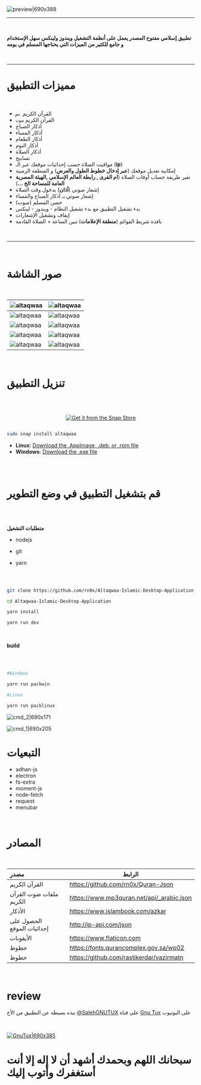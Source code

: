 ![preview|690x388](/screenshots/Featured_banner.png)
<br>

- - -

<br>

**تطبيق إسلامي مفتوح المصدر يعمل على أنظمة التشغيل ويندوز ولينكس سهل الإستخدام و جامع للكثير من  الميزات التي يحتاجها المسلم في يومه**

<br>


- - -

# مميزات التطبيق
<br>

- القرآن الكريم `نص`
- القرآن الكريم `صوت`
- أذكار الصباح
- أذكار المساء 
- أذكار الطعام 
- أذكار النوم 
- أذكار الصلاة
- تسابيح 
- مواقيت الصلاة حسب إحداثيات موقعك عبر الـ (**ip**)
- إمكانية تعديل موقعك (**عبر إدخال خطوط الطول والعرض**) و المنطقة الزمنية
- تغير طريقة حساب أوقات الصلاة (**ام القرى , رابطة العالم الإسلامي ,الهيئة المصرية العامة للمساحة الخ ...**)
- إشعار صوتي (**أذان**) بدخول وقت الصلاة 
- إشعار صوتي بـ أذكار الصباح والمساء
- حصن المسلم (صوت)
- بدء تشغيل التطبيق مع بدء تشغيل النظام - ويندوز - لينكس
- إيقاف وتشغيل الإشعارات 
- نافذة شريط القوائم (**منطقة الإعلامات**) تبين الساعة + الصلاة القادمة

<br>

---

<br>

# صور الشاشة

<br>

| ![altaqwaa](/screenshots/1.png) | ![altaqwaa](/screenshots/2.png) |
|:------------------------|----------------------|
| ![altaqwaa](/screenshots/3.png) | ![altaqwaa](/screenshots/4.png) |
| ![altaqwaa](/screenshots/5.png) | ![altaqwaa](/screenshots/6.png) |
| ![altaqwaa](/screenshots/7.png) | ![altaqwaa](/screenshots/8.png) |
| ![altaqwaa](/screenshots/9.png) | ![altaqwaa](/screenshots/10.png) |




<br>

# تنزيل التطبيق

<br><br>

<p align="center">
  <a href="https://snapcraft.io/altaqwaa">
    <img alt="Get it from the Snap Store" src="https://snapcraft.io/static/images/badges/en/snap-store-black.svg">
  </a>

  ```bash
  
  sudo snap install altaqwaa 
  
  ```
</p>


- **Linux**: [Download the .AppImage, .deb, or .rpm file](https://github.com/rn0x/Altaqwaa-Islamic-Desktop-Application/releases/latest)
- **Windows**: [Download the .exe file](https://github.com/rn0x/Altaqwaa-Islamic-Desktop-Application/releases/latest)

<br><br>


# قم بتشغيل التطبيق في وضع التطوير

<br><br>

**متطلبات التشغيل**

- nodejs

- git

- yarn

<br>

```bash

git clone https://github.com/rn0x/Altaqwaa-Islamic-Desktop-Application

cd Altaqwaa-Islamic-Desktop-Application

yarn install

yarn run dev

```

<br>

 **build**

<br>

```bash

#Windows

yarn run packwin

#Linux

yarn run packlinux

```

![cmd_2|690x171](/screenshots/cmd_1.png)

![cmd_1|690x205](/screenshots/cmd_2.png)

# التبعيات 
- adhan-js
- electron
- fs-extra
- moment-js
- node-fetch
- request
- menubar

<br>


# المصادر 

<br>

|          مصدر        |           الرابط          |
|:--------------------------|------------------------|
| القرآن الكريم | https://github.com/rn0x/Quran-Json |
| ملفات صوت القرآن الكريم | https://www.mp3quran.net/api/_arabic.json |
| الأذكار | https://www.islambook.com/azkar |
| الحصول على إحداثيات الموقع | http://ip-api.com/json | 
| الأيقونات | https://www.flaticon.com |
| خطوط | https://fonts.qurancomplex.gov.sa/wp02 | 
| خطوط | https://github.com/rastikerdar/vazirmatn |


<br>

# review

نبذه بسيطه عن التطبيق من الأخ [@SalehGNUTUX](https://github.com/SalehGNUTUX) على قناة [Gnu Tux](https://www.youtube.com/c/GnuTux) على اليوتيوب

<br>

[![GnuTux|690x385](/screenshots/GnuTux.png)](https://www.youtube.com/watch?v=PtRfxMe9nRI)




# سبحانك اللهم وبحمدك أشهد أن لا إله إلا أنت أستغفرك وأتوب إليك
